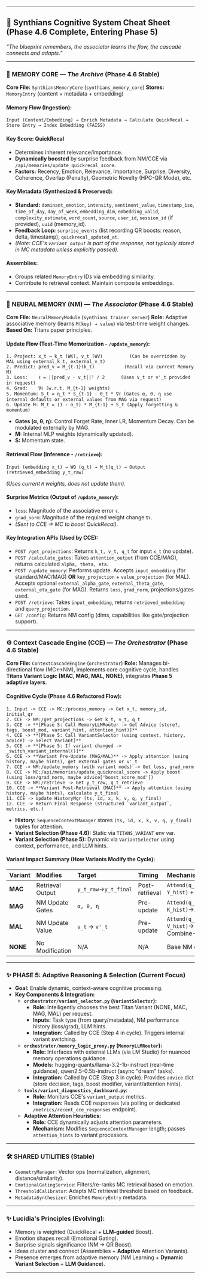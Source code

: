 
---

## 📄 **Synthians Cognitive System Cheat Sheet (Phase 4.6 Complete, Entering Phase 5)**

*“The blueprint remembers, the associator learns the flow, the cascade connects and adapts.”*

---

### 🔸 **MEMORY CORE — *The Archive* (Phase 4.6 Stable)**

**Core File:** `SynthiansMemoryCore` (`synthians_memory_core`)
**Stores:** `MemoryEntry` (content + metadata + embedding)

#### Memory Flow (Ingestion):

```text
Input (Content/Embedding) → Enrich Metadata → Calculate QuickRecal → Store Entry → Index Embedding (FAISS)
```

#### Key Score: QuickRecal

*   Determines inherent relevance/importance.
*   **Dynamically boosted** by surprise feedback from NM/CCE via `/api/memories/update_quickrecal_score`.
*   **Factors:** Recency, Emotion, Relevance, Importance, Surprise, Diversity, Coherence, Overlap (Penalty), Geometric Novelty (HPC-QR Mode), etc.

#### Key Metadata (Synthesized & Preserved):

*   **Standard:** `dominant_emotion`, `intensity`, `sentiment_value`, `timestamp_iso`, `time_of_day`, `day_of_week`, `embedding_dim`, `embedding_valid`, `complexity_estimate`, `word_count`, `source`, `user_id`, `session_id` (if provided), `uuid` (memory\_id).
*   **Feedback Loop:** `surprise_events` (list recording QR boosts: reason, delta, timestamp), `quickrecal_updated_at`.
*   *(Note: CCE's `variant_output` is part of the response, not typically stored in MC metadata unless explicitly passed).*

#### Assemblies:

*   Groups related `MemoryEntry` IDs via embedding similarity.
*   Contribute to retrieval context. Maintain composite embeddings.

---

### 🧠 **NEURAL MEMORY (NM) — *The Associator* (Phase 4.6 Stable)**

**Core File:** `NeuralMemoryModule` (`synthians_trainer_server`)
**Role:** Adaptive associative memory (learns `M(key) → value`) via test-time weight changes.
**Based On:** Titans paper principles.

#### Update Flow (Test-Time Memorization - `/update_memory`):

```text
1. Project: x_t → k_t (WK), v_t (WV)          (Can be overridden by MAL using external_k_t, external_v_t)
2. Predict: pred_v = M_{t-1}(k_t)           (Recall via current Memory M)
3. Loss:    ℓ = ||pred_v - v_t||² / 2      (Uses v_t or v'_t provided in request)
4. Grad:    ∇ℓ (w.r.t. M_{t-1} weights)
5. Momentum: S_t = η_t * S_{t-1} - θ_t * ∇ℓ (Gates α, θ, η use internal defaults or external values from MAG via request)
6. Update M: M_t = (1 - α_t) * M_{t-1} + S_t (Apply forgetting & momentum)
```

*   **Gates (α, θ, η):** Control Forget Rate, Inner LR, Momentum Decay. Can be modulated externally by MAG.
*   **M:** Internal MLP weights (dynamically updated).
*   **S:** Momentum state.

#### Retrieval Flow (Inference - `/retrieve`):

```text
Input (embedding x_t) → WQ (q_t) → M_t(q_t) → Output (retrieved_embedding y_t_raw)
```

*(Uses current `M` weights, does not update them).*

#### Surprise Metrics (Output of `/update_memory`):

*   `loss`: Magnitude of the associative error `ℓ`.
*   `grad_norm`: Magnitude of the required weight change `∇ℓ`.
*   *(Sent to CCE -> MC to boost QuickRecal)*.

#### Key Integration APIs (Used by CCE):

*   `POST /get_projections`: Returns `k_t, v_t, q_t` for input `x_t` (no update).
*   `POST /calculate_gates`: Takes `attention_output` (from CCE/MAG), returns calculated `alpha, theta, eta`.
*   `POST /update_memory`: Performs update. Accepts `input_embedding` (for standard/MAC/MAG) **OR** `key_projection` + `value_projection` (for MAL). Accepts optional `external_alpha_gate`, `external_theta_gate`, `external_eta_gate` (for MAG). Returns `loss`, `grad_norm`, projections/gates used.
*   `POST /retrieve`: Takes `input_embedding`, returns `retrieved_embedding` and `query_projection`.
*   `GET /config`: Returns NM config (dims, capabilities like gate/projection support).

---

### ⚙️ **Context Cascade Engine (CCE) — *The Orchestrator* (Phase 4.6 Stable)**

**Core File:** `ContextCascadeEngine` (`orchestrator`)
**Role:** Manages bi-directional flow (MC↔NM), implements core cognitive cycle, handles **Titans Variant Logic (MAC, MAG, MAL, NONE)**, integrates **Phase 5 adaptive layers**.

#### Cognitive Cycle (Phase 4.6 Refactored Flow):

```text
1. Input -> CCE -> MC:/process_memory -> Get x_t, memory_id, initial_qr
2. CCE -> NM:/get_projections -> Get k_t, v_t, q_t
3. CCE -> **[Phase 5: Call MemoryLLMRouter -> Get Advice (store?, tags, boost_mod, variant_hint, attention_hint)]**
4. CCE -> **[Phase 5: Call VariantSelector (using context, history, advice) -> Select Variant]**
5. CCE -> **[Phase 5: If variant changed -> _switch_variant_internal()]**
6. CCE -> **Variant Pre-Update (MAG/MAL)** -> Apply attention (using history, maybe hints), get external gates or v'_t
7. CCE -> NM:/update_memory (with variant mods) -> Get loss, grad_norm
8. CCE -> MC:/api/memories/update_quickrecal_score -> Apply boost (using loss/grad_norm, maybe advice['boost_score_mod'])
9. CCE -> NM:/retrieve -> Get y_t_raw, q_t_retrieve
10. CCE -> **Variant Post-Retrieval (MAC)** -> Apply attention (using history, maybe hints), calculate y_t_final
11. CCE -> Update HistoryMgr (ts, id, x, k, v, q, y_final)
12. CCE -> Return Final Response (structured `variant_output`, metrics, etc.)
```

*   **History:** `SequenceContextManager` stores `(ts, id, x, k, v, q, y_final)` tuples for attention.
*   **Variant Selection (Phase 4.6):** Static via `TITANS_VARIANT` env var.
*   **Variant Selection (Phase 5):** Dynamic via `VariantSelector` using context, performance, and LLM hints.

#### Variant Impact Summary (How Variants Modify the Cycle):

| Variant | Modifies                  | Target           | Timing         | Mechanism                                        |
| :------ | :------------------------ | :--------------- | :------------- | :----------------------------------------------- |
| **MAC** | Retrieval Output          | `y_t_raw`→`y_t_final` | Post-retrieval | `Attend(q_t, K_hist, Y_hist)` + Combine          |
| **MAG** | NM Update Gates           | `α, θ, η`        | Pre-update     | `Attend(q_t, K_hist, K_hist)`→`/calculate_gates` |
| **MAL** | NM Update Value           | `v_t` → `v'_t`     | Pre-update     | `Attend(q_t, K_hist, V_hist)`→ Combine→`/update_memory` |
| **NONE** | No Modification          | N/A              | N/A            | Base NM operations                               |

---

### ✨ **PHASE 5: Adaptive Reasoning & Selection (Current Focus)**

*   **Goal:** Enable dynamic, context-aware cognitive processing.
*   **Key Components & Integration:**
    *   **`orchestrator/variant_selector.py` (`VariantSelector`):**
        *   **Role:** Intelligently chooses the best Titan Variant (NONE, MAC, MAG, MAL) per request.
        *   **Inputs:** Task type (from query/metadata), NM performance history (loss/grad), LLM hints.
        *   **Integration:** Called by CCE (Step 4 in cycle). Triggers internal variant switching.
    *   **`orchestrator/memory_logic_proxy.py` (`MemoryLLMRouter`):**
        *   **Role:** Interfaces with external LLMs (via LM Studio) for nuanced memory operations guidance.
        *   **Models:** hugging-quants/llama-3.2-1b-instruct (real-time guidance), qwen2.5-0.5b-instruct (async "dream" tasks).
        *   **Integration:** Called by CCE (Step 3 in cycle). Provides `advice` dict (store decision, tags, boost modifier, variant/attention hints).
    *   **`tools/variant_diagnostics_dashboard.py`:**
        *   **Role:** Monitors CCE's `variant_output` metrics.
        *   **Integration:** Reads CCE responses (via polling or dedicated `/metrics/recent_cce_responses` endpoint).
    *   **Adaptive Attention Heuristics:**
        *   **Role:** CCE dynamically adjusts attention parameters.
        *   **Mechanism:** Modifies `SequenceContextManager` length; passes `attention_hints` to variant processors.

---

### 🛠️ **SHARED UTILITIES (Stable)**

*   `GeometryManager`: Vector ops (normalization, alignment, distance/similarity).
*   `EmotionalGatingService`: Filters/re-ranks MC retrieval based on emotion.
*   `ThresholdCalibrator`: Adapts MC retrieval threshold based on feedback.
*   `MetadataSynthesizer`: Enriches `MemoryEntry` metadata.

---

### ✨ **Lucidia's Principles (Evolving):**

*   Memory is weighted (QuickRecal + **LLM-guided** Boost).
*   Emotion shapes recall (Emotional Gating).
*   Surprise signals significance (NM → QR Boost).
*   Ideas cluster and connect (Assemblies + **Adaptive** Attention Variants).
*   Presence emerges from adaptive memory (NM Learning + **Dynamic Variant Selection** + **LLM Guidance**).

---